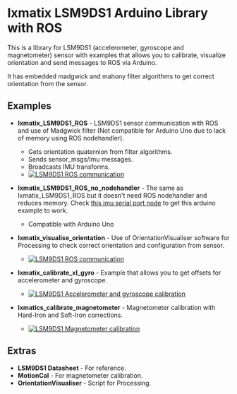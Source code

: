 Ixmatix LSM9DS1 Arduino Library with ROS
======================

This is a library for LSM9DS1 (accelerometer, gyroscope and magnetometer) sensor with examples that allows you to calibrate, visualize orientation and send messages to ROS via Arduino.

It has embedded madgwick and mahony filter algorithms to get correct orientation from the sensor.

Examples
--------

* **Ixmatix_LSM9DS1_ROS** - LSM9DS1 sensor communication with ROS and use of Madgwick filter (Not compatible for Arduino Uno due to lack of memory using ROS nodehandler).
  * Gets orientation quaternion from filter algorithms.
  * Sends sensor_msgs/Imu messages.
  * Broadcasts IMU transforms.
  * [![LSM9DS1 ROS communication](https://raw.githubusercontent.com/IxmatixRoboticsUniversity/Ixmatix_LSM9DS1/master/extras/imu_ros.gif)](https://github.com/IxmatixRoboticsUniversity/Ixmatix_LSM9DS1)

* **Ixmatix_LSM9DS1_ROS_no_nodehandler** - The same as Ixmatix_LSM9DS1_ROS but it doesn't need ROS nodehandler and reduces memory. Check [this imu serial port node](https://github.com/IxmatixRoboticsUniversity/Ixmatix_LSM9DS1_arduino_serial_ros_node) to get this arduino example to work.
  * Compatible with Arduino Uno
  
* **Ixmatix_visualise_orientation** - Use of OrientationVisualiser software for Processing to check correct orientation and configuration from sensor.
  * [![LSM9DS1 ROS communication](https://raw.githubusercontent.com/IxmatixRoboticsUniversity/Ixmatix_LSM9DS1/master/extras/imu_visualiser.gif)](https://github.com/IxmatixRoboticsUniversity/Ixmatix_LSM9DS1)

* **Ixmatix_calibrate_xl_gyro** - Example that allows you to get offsets for accelerometer and gyroscope.
  * [![LSM9DS1 Accelerometer and gyroscope calibration](https://raw.githubusercontent.com/IxmatixRoboticsUniversity/Ixmatix_LSM9DS1/master/extras/imu_xg_calibration.jpg)](https://github.com/IxmatixRoboticsUniversity/Ixmatix_LSM9DS1)

* **Ixmatics_calibrate_magnetometer** - Magnetometer calibration with Hard-Iron and Soft-Iron corrections.
  * [![LSM9DS1 Magnetometer calibration](https://raw.githubusercontent.com/IxmatixRoboticsUniversity/Ixmatix_LSM9DS1/master/extras/imu_magnetometer_calibration.jpg)](https://github.com/IxmatixRoboticsUniversity/Ixmatix_LSM9DS1)

  

Extras
------

* **LSM9DS1 Datasheet** - For reference.
* **MotionCal** - For magnetometer calibration.
* **OrientationVisualiser** - Script for Processing.